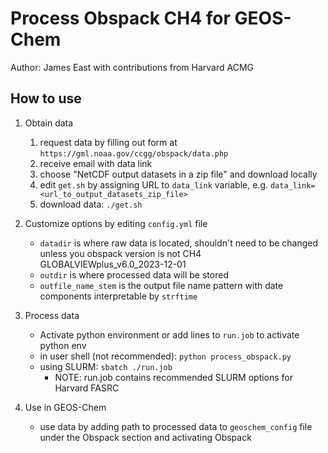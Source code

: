 # Process Obspack CH4 for GEOS-Chem
Author: James East with contributions from Harvard ACMG

## How to use
1. Obtain data
    1. request data by filling out form at `https://gml.noaa.gov/ccgg/obspack/data.php`
    2. receive email with data link
    3. choose "NetCDF output datasets in a zip file" and download locally
    4. edit `get.sh` by assigning URL to `data_link` variable, e.g. `data_link=<url_to_output_datasets_zip_file>`
    5. download data: `./get.sh`
    
2. Customize options by editing `config.yml` file
    * `datadir` is where raw data is located, shouldn't need to be changed unless you obspack version is not CH4 GLOBALVIEWplus_v6.0_2023-12-01
    * `outdir` is where processed data will be stored
    * `outfile_name_stem` is the output file name pattern with date components interpretable by `strftime`
    
3. Process data
    * Activate python environment or add lines to `run.job` to activate python env
    * in user shell (not recommended): `python process_obspack.py`
    * using SLURM: `sbatch ./run.job`
        * NOTE: run.job contains recommended SLURM options for Harvard FASRC
        
4. Use in GEOS-Chem
    * use data by adding path to processed data to `geoschem_config` file under the Obspack section and activating Obspack
